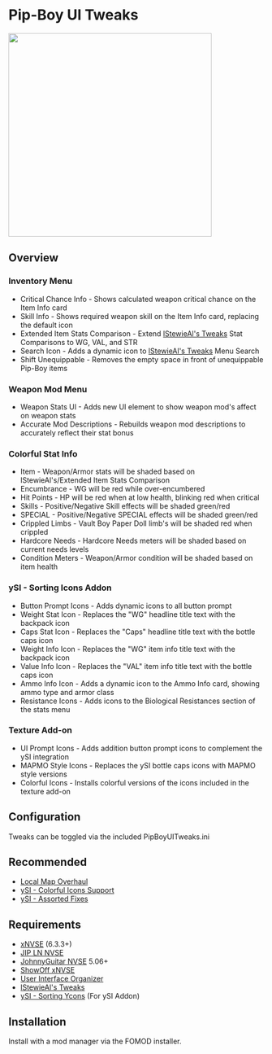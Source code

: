 # Pip-Boy UI Tweaks
<p align="left">
    <img height="400px" src="https://staticdelivery.nexusmods.com/mods/130/images/85343/85343-1711146413-1189014449.png">
</p>

## Overview

### Inventory Menu
- Critical Chance Info - Shows calculated weapon critical chance on the Item Info card
- Skill Info - Shows required weapon skill on the Item Info card, replacing the default icon
- Extended Item Stats Comparison - Extend [lStewieAl's Tweaks](https://www.nexusmods.com/newvegas/mods/66347) Stat Comparisons to WG, VAL, and STR
- Search Icon - Adds a dynamic icon to [lStewieAl's Tweaks](https://www.nexusmods.com/newvegas/mods/66347) Menu Search
- Shift Unequippable - Removes the empty space in front of unequippable Pip-Boy items

### Weapon Mod Menu
- Weapon Stats UI - Adds new UI element to show weapon mod's affect on weapon stats
- Accurate Mod Descriptions - Rebuilds weapon mod descriptions to accurately reflect their stat bonus

### Colorful Stat Info
- Item - Weapon/Armor stats will be shaded based on lStewieAl's/Extended Item Stats Comparison
- Encumbrance - WG will be red while over-encumbered
- Hit Points - HP will be red when at low health, blinking red when critical
- Skills - Positive/Negative Skill effects will be shaded green/red
- SPECIAL - Positive/Negative SPECIAL effects will be shaded green/red
- Crippled Limbs - Vault Boy Paper Doll limb's will be shaded red when crippled
- Hardcore Needs - Hardcore Needs meters will be shaded based on current needs levels
- Condition Meters - Weapon/Armor condition will be shaded based on item health

### ySI - Sorting Icons Addon
- Button Prompt Icons - Adds dynamic icons to all button prompt
- Weight Stat Icon - Replaces the "WG" headline title text with the backpack icon
- Caps Stat Icon - Replaces the "Caps" headline title text with the bottle caps icon
- Weight Info Icon - Replaces the "WG" item info title text with the backpack icon
- Value Info Icon - Replaces the "VAL" item info title text with the bottle caps icon
- Ammo Info Icon - Adds a dynamic icon to the Ammo Info card, showing ammo type and armor class
- Resistance Icons - Adds icons to the Biological Resistances section of the stats menu

### Texture Add-on
- UI Prompt Icons - Adds addition button prompt icons to complement the ySI integration
- MAPMO Style Icons - Replaces the ySI bottle caps icons with MAPMO style versions
- Colorful Icons - Installs colorful versions of the icons included in the texture add-on

## Configuration
Tweaks can be toggled via the included PipBoyUITweaks.ini

## Recommended
- [Local Map Overhaul](https://www.nexusmods.com/newvegas/mods/88533)
- [ySI - Colorful Icons Support](https://www.nexusmods.com/newvegas/mods/85075)
- [ySI - Assorted Fixes](https://www.nexusmods.com/newvegas/mods/86715)

## Requirements
- [xNVSE](https://www.nexusmods.com/newvegas/mods/67883) (6.3.3+)
- [JIP LN NVSE](https://www.nexusmods.com/newvegas/mods/58277)
- [JohnnyGuitar NVSE](https://www.nexusmods.com/newvegas/mods/66927) 5.06+
- [ShowOff xNVSE](https://www.nexusmods.com/newvegas/mods/72541)
- [User Interface Organizer](https://www.nexusmods.com/newvegas/mods/57174)
- [lStewieAl's Tweaks](https://www.nexusmods.com/newvegas/mods/66347)
- [ySI - Sorting Ycons](https://www.nexusmods.com/newvegas/mods/74358) (For ySI Addon)

## Installation
Install with a mod manager via the FOMOD installer.